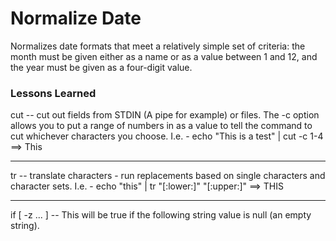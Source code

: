 # Normalize Date

Normalizes date formats that meet a relatively simple set of criteria: the month must be given either as a name or as a value between 1 and 12, and the year must be given as a four-digit value.

### Lessons Learned

cut -- cut out fields from STDIN (A pipe for example) or files. The -c option allows you to put a range of numbers in as a value to tell the command to cut whichever characters you choose. I.e. - echo "This is a test" | cut -c 1-4 ==> This

---

tr -- translate characters - run replacements based on single characters and character sets. I.e. - echo "this" | tr "[:lower:]" "[:upper:]" ==> THIS

---

if [ -z ... ] -- This will be true if the following string value is null (an empty string).

